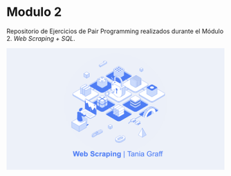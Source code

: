 # Modulo 2
Repositorio de Ejercicios de Pair Programming realizados durante el Módulo 2. *Web Scraping + SQL*.

![imagen_portada_modulo](portada.png)